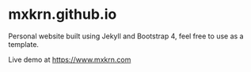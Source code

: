 # mxkrn.github.io

Personal website built using Jekyll and Bootstrap 4, feel free to use as a template.

Live demo at https://www.mxkrn.com
